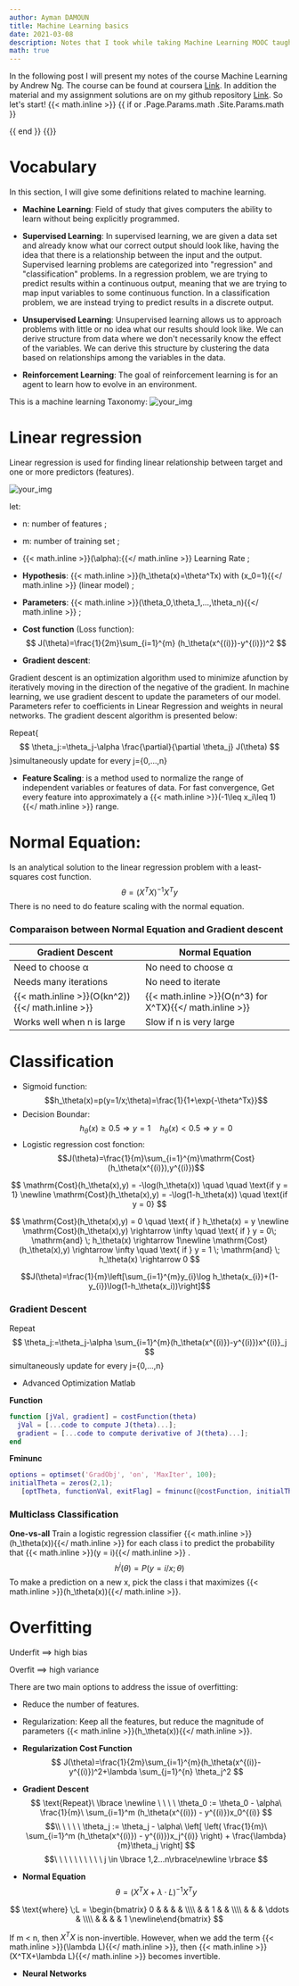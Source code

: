 ```yaml
---
author: Ayman DAMOUN
title: Machine Learning basics
date: 2021-03-08
description: Notes that I took while taking Machine Learning MOOC taught by Andrew Ng on Coursera.
math: true
---
```

In the following post I will present my notes of the course  Machine Learning by Andrew Ng.
The course can be found at coursera [Link](https://www.coursera.org/learn/machine-learning). In addition the material and my assignment solutions are on my github repository [Link](https://www.coursera.org/learn/machine-learning). So let's start!
{{< math.inline >}}
{{ if or .Page.Params.math .Site.Params.math }}
<!-- KaTeX -->
<link rel="stylesheet" href="https://cdn.jsdelivr.net/npm/katex@0.11.1/dist/katex.min.css" integrity="sha384-zB1R0rpPzHqg7Kpt0Aljp8JPLqbXI3bhnPWROx27a9N0Ll6ZP/+DiW/UqRcLbRjq" crossorigin="anonymous">
<script defer src="https://cdn.jsdelivr.net/npm/katex@0.11.1/dist/katex.min.js" integrity="sha384-y23I5Q6l+B6vatafAwxRu/0oK/79VlbSz7Q9aiSZUvyWYIYsd+qj+o24G5ZU2zJz" crossorigin="anonymous"></script>
<script defer src="https://cdn.jsdelivr.net/npm/katex@0.11.1/dist/contrib/auto-render.min.js" integrity="sha384-kWPLUVMOks5AQFrykwIup5lo0m3iMkkHrD0uJ4H5cjeGihAutqP0yW0J6dpFiVkI" crossorigin="anonymous" onload="renderMathInElement(document.body);"></script>
{{ end }}
{{</ math.inline >}}

# Vocabulary
In this section, I will give some definitions related to machine learning.

- **Machine Learning**: Field of study that gives computers the ability to learn
     without being explicitly programmed.
- **Supervised Learning**: In supervised learning, we are given a data set and already know what our correct output should look like, having the idea that there is a relationship between the input and the output. Supervised learning problems are categorized into "regression" and "classification" problems. In a regression problem, we are trying to predict results within a continuous output, meaning that we are trying to map input variables to some continuous function. In a classification problem, we are instead trying to predict results in a discrete output.
- **Unsupervised Learning**: Unsupervised learning allows us to approach problems with little or no idea what our results should look like. We can derive structure from data where we don't necessarily know the effect of the variables. We can derive this structure by clustering the data based on relationships among the variables in the data.

- **Reinforcement Learning**: The goal of reinforcement learning is for an agent to learn how to evolve in an environment.

This is a machine learning Taxonomy:
![your_img](https://i.ibb.co/0VpVPdX/machine-learning.png#center)

# Linear regression

 Linear regression is used for finding linear relationship between target and one or more predictors (features).

![your_img](https://i.ibb.co/d23xpZM/Linear-regression.png#center)

let:
- n: number of features ;
- m: number of training set ;
- {{< math.inline >}}\(\alpha\):{{</ math.inline >}} Learning Rate ;

- **Hypothesis**: {{< math.inline >}}\(h_\theta(x)=\theta^Tx\) with \(x_0=1\){{</ math.inline >}} (linear model) ;
- **Parameters**: {{< math.inline >}}\(\theta_0,\theta_1,...,\theta_n\){{</ math.inline >}} ;
- **Cost function** (Loss function):
$$
J(\theta)=\frac{1}{2m}\sum_{i=1}^{m} (h_\theta(x^{(i)})-y^{(i)})^2
$$
- **Gradient descent**: 

Gradient descent is an optimization algorithm used to minimize afunction by iteratively moving in the direction of the negative of the gradient. In machine learning, we use gradient descent to update the parameters of our model. Parameters refer to coefficients in Linear Regression and weights in neural networks. The gradient descent algorithm is presented below:

Repeat{
$$
\theta_j:=\theta_j-\alpha \frac{\partial}{\partial \theta_j} J(\theta)
$$
}simultaneously update for every j=\{0,...,n\}
- **Feature Scaling**: is a method used to normalize the range of independent variables or features of data. For fast convergence, Get every feature into approximately a {{< math.inline >}}\(-1\leq x_i\leq 1\){{</ math.inline >}} range.

# Normal Equation:
Is an analytical solution to the linear regression problem with a least-squares cost function.
$$
\theta=(X^TX)^{-1}X^Ty
$$
There is no need to do feature scaling with the normal equation.
### Comparaison between Normal Equation and Gradient descent
| Gradient Descent           | Normal Equation         |
|----------------------------|-------------------------|
| Need to choose α           | No need to choose α     |
| Needs many iterations      | No need to iterate      |
| {{< math.inline >}}\(O(kn^2)\){{</ math.inline >}}   | {{< math.inline >}}\(O(n^3) for X^TX\){{</ math.inline >}}     |
| Works well when n is large | Slow if n is very large |

# Classification
- Sigmoid function:
$$h_\theta(x)=p(y=1/x;\theta)=\frac{1}{1+\exp{-\theta^Tx}}$$
- Decision Boundar:
$$h_\theta(x)\ge 0.5\Rightarrow y=1\quad h_\theta(x)<0.5\Rightarrow y=0$$
- Logistic regression cost fonction:
$$J(\theta)=\frac{1}{m}\sum_{i=1}^{m}\mathrm{Cost}(h_\theta(x^{(i)}),y^{(i)})$$

$$
\mathrm{Cost}(h_\theta(x),y) = -\log(h_\theta(x)) \quad \quad \text{if y = 1} \newline
\mathrm{Cost}(h_\theta(x),y) = -\log(1-h_\theta(x)) \quad \text{if y = 0}
$$

$$
\mathrm{Cost}(h_\theta(x),y) = 0 \quad \text{ if } h_\theta(x) = y \newline
\mathrm{Cost}(h_\theta(x),y) \rightarrow \infty \quad \text{ if } y = 0\; \mathrm{and} \; h_\theta(x) \rightarrow 1\newline
\mathrm{Cost}(h_\theta(x),y) \rightarrow \infty \quad \text{ if } y = 1 \; \mathrm{and} \; h_\theta(x) \rightarrow 0
$$

$$J(\theta)=\frac{1}{m}\left[\sum_{i=1}^{m}y_{i}\log h_\theta(x_{i})+(1-y_{i})\log(1-h_\theta(x_i))\right]$$

### Gradient Descent
Repeat
$$
\theta_j:=\theta_j-\alpha \sum_{i=1}^{m}(h_\theta(x^{(i)})-y^{(i)})x^{(i)}_j
$$
 simultaneously update for every j=\{0,...,n\}
- Advanced Optimization Matlab

**Function**
```matlab
function [jVal, gradient] = costFunction(theta)
  jVal = [...code to compute J(theta)...];
  gradient = [...code to compute derivative of J(theta)...];
end
```
**Fminunc**
```matlab
options = optimset('GradObj', 'on', 'MaxIter', 100);
initialTheta = zeros(2,1);
   [optTheta, functionVal, exitFlag] = fminunc(@costFunction, initialTheta, options);
```
### Multiclass Classification

**One-vs-all**
 Train a logistic regression classifier {{< math.inline >}}\(h_\theta(x)\){{</ math.inline >}}  for each class i to predict the probability that {{< math.inline >}}\(y = i\){{</ math.inline >}} .
$$
h^i(\theta)=P(y=i/x;\theta)
$$
To make a prediction on a new x, pick the class i that maximizes {{< math.inline >}}\(h_\theta(x)\){{</ math.inline >}}.

# Overfitting

Underfit ==> high bias

Overfit ==> high variance

There are two main options to address the issue of overfitting:
- Reduce the number of features.
- Regularization: Keep all the features, but reduce the magnitude of parameters  {{< math.inline >}}\(h_\theta(x)\){{</ math.inline >}}.

- **Regularization Cost Function**
$$
J(\theta)=\frac{1}{2m}\sum_{i=1}^{m}(h_\theta(x^{(i)}-y^{(i)})^2+\lambda \sum_{j=1}^{n} \theta_j^2
$$
- **Gradient Descent**
$$
 \text{Repeat}\ \lbrace \newline \ \ \ \ \theta_0 := \theta_0 - \alpha\ \frac{1}{m}\ \sum_{i=1}^m (h_\theta(x^{(i)}) - y^{(i)})x_0^{(i)} $$
$$\\ \ \ \ \ \theta_j := \theta_j - \alpha\ \left[ \left( \frac{1}{m}\ \sum_{i=1}^m (h_\theta(x^{(i)}) - y^{(i)})x_j^{(i)} \right) + \frac{\lambda}{m}\theta_j \right] $$ $$\ \ \ \ \ \ \ \ \ \ j \in \lbrace 1,2...n\rbrace\newline  \rbrace 
$$

- **Normal Equation**
$$
\theta = \left( X^TX + \lambda \cdot L \right)^{-1} X^Ty
$$ 

$$
 \text{where} \;L = \begin{bmatrix} 0 & & & & \\\\ & & 1 & & \\\\ & & & \ddots & \\\\ & & & & 1 \newline\end{bmatrix}
$$

If m < n, then $X^TX$ is non-invertible. However, when we add the term  {{< math.inline >}}\(\lambda L\){{</ math.inline >}}, then {{< math.inline >}}\(X^TX+\lambda L\){{</ math.inline >}} becomes invertible.

- **Neural Networks**